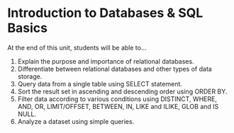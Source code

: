 # Introduction to Databases & SQL Basics

At the end of this unit, students will be able to…

1. Explain the purpose and importance of relational databases.
2. Differentiate between relational databases and other types of data storage.
3. Query data from a single table using SELECT statement.
4. Sort the result set in ascending and descending order using ORDER BY.
5. Filter data according to various conditions using DISTINCT, WHERE, AND, OR, LIMIT/OFFSET, BETWEEN, IN, LIKE and ILIKE, GLOB and IS NULL.
6. Analyze a dataset using simple queries.